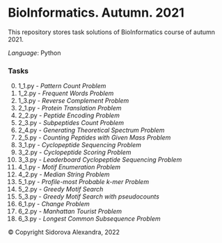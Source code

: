 # BioInformatics. Autumn. 2021
This repository stores task solutions of BioInformatics course of autumn 2021.

*Language*: Python

### Tasks
0. 1_1.py - *Pattern Count Problem*
0. 1_2.py - *Frequent Words Problem*
0. 1_3.py - *Reverse Complement Problem*
0. 2_1.py - *Protein Translation Problem*
0. 2_2.py - *Peptide Encoding Problem*
0. 2_3.py - *Subpeptides Count Problem*
0. 2_4.py - *Generating Theoretical Spectrum Problem*
0. 2_5.py - *Counting Peptides with Given Mass Problem*
0. 3_1.py - *Cyclopeptide Sequencing Problem*
0. 3_2.py - *Cyclopeptide Scoring Problem*
0. 3_3.py - *Leaderboard Cyclopeptide Sequencing Problem*
0. 4_1.py - *Motif Enumeration Problem*
0. 4_2.py - *Median String Problem*
0. 5_1.py - *Profile-most Probable k-mer Problem*
0. 5_2.py - *Greedy Motif Search*
0. 5_3.py - *Greedy Motif Search with pseudocounts*
0. 6_1.py - *Change Problem*
0. 6_2.py - *Manhattan Tourist Problem*
0. 6_3.py - *Longest Common Subsequence Problem*


© Copyright Sidorova Alexandra, 2022
